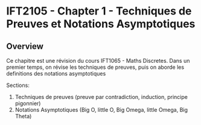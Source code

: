 # IFT2105 - Chapter 1 - Techniques de Preuves et Notations Asymptotiques

## Overview

Ce chapitre est une révision du cours IFT1065 - Maths Discretes. Dans un
premier temps, on révise les techniques de preuves, puis on aborde les 
definitions des notations asymptotiques

Sections:
1. Techniques de preuves (preuve par contradiction, induction, principe pigonnier)
2. Notations Asymptotiques (Big O, little O, Big Omega, little Omega, Big Theta)
